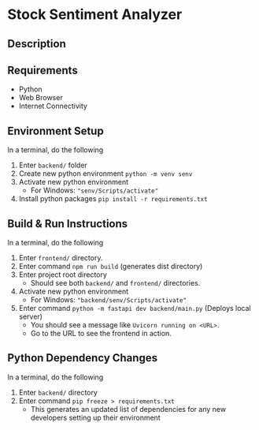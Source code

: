 # Stock Sentiment Analyzer

## Description


## Requirements
- Python
- Web Browser
- Internet Connectivity

## Environment Setup
In a terminal, do the following
1. Enter `backend/` folder
1. Create new python environment `python -m venv senv`
1. Activate new python environment
	- For Windows: `"senv/Scripts/activate"`
1. Install python packages `pip install -r requirements.txt`

## Build & Run Instructions
In a terminal, do the following
1. Enter `frontend/` directory.
1. Enter command `npm run build` (generates dist directory)
1. Enter project root directory
	- Should see both `backend/` and `frontend/` directories.
1. Activate new python environment
	- For Windows: `"backend/senv/Scripts/activate"`
1. Enter command `python -m fastapi dev backend/main.py` (Deploys local server)
	- You should see a message like `Uvicorn running on <URL>`.
	- Go to the URL to see the frontend in action.

## Python Dependency Changes
In a terminal, do the following
1. Enter `backend/` directory
1. Enter command `pip freeze > requirements.txt`
	- This generates an updated list of dependencies for any new developers setting up their environment